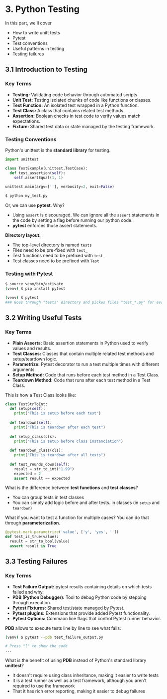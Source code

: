 # 3. Python Testing

In this part, we'll cover

* How to write unitt tests
* Pytest
* Test conventions
* Useful patterns in testing
* Testing failures

## 3.1 Introduction to Testing

### Key Terms

* **Testing:** Validating code behavior through automated scripts.
* **Unit Test:** Testing isolated chunks of code like functions or classes.
* **Test Function:** An isolated test wrapped in a Python function.
* **Test Class:** A class that contains related test methods.
* **Assertion:** Boolean checks in test code to verify values match expectations.
* **Fixture:** Shared test data or state managed by the testing framework.



### Testing Conventions

Python's unittest is the **standard library** for testing.

```python
import unittest

class TestExample(unittest.TestCase):
  def test_assertion(self):
    self.assertEqual(1, 1)
    
unittest.main(argv=[''], verbosity=2, exit=False)
```

```bash
$ python my_test.py
```



Or, we can use **pytest**. Why?

* Using `assert` is discouraged. We can ignore all the `assert` statements in the code by setting a flag before running our python code.
* **pytest** enforces those assert statements.



**Directory layout:**

* The top-level directory is named `tests`
* Files need to be pre-fixed with `test_`
* Test functions need to be prefixed with `test_`
* Test classes need to be prefixed with `Test`



### Testing with Pytest

```bash
$ source venv/bin/activate
(venv) $ pip install pytest

(venv) $ pytest
### Goes through "tests" directory and pickes files "test_*.py" for evaluating.
```



## 3.2 Writing Useful Tests

### Key Terms

* **Plain Asserts:** Basic assertion statements in Python used to verify values and results.
* **Test Classes:** Classes that contain multiple related test methods and setup/teardown logic.
* **Parametrize:** Pytest decorator to run a test multiple times with different arguments.
* **Setup Method:** Code that runs before each test method in a Test Class.
* **Teardown Method:** Code that runs after each test method in a Test Class.



This is how a Test Class looks like:

```python
class TestStrToInt:
  def setup(self):
    print("This is setup before each test")
    
  def teardown(self):
    print("This is teardown after each test")
    
  def setup_class(cls):
    print("This is setup before class instanciation")
    
  def teardown_class(cls):
    print("This is teardown after all tests")
    
  def test_rounds_down(self):
    result = str_to_int("1.99")
    expected = 2
    assert result == expected
```

What is the difference between **test functions** and **test classes**?

* You can group tests in test classes
* You can simply add logic before and after tests. in classes (in `setup` and `teardown`)



What if you want to test a function for multiple cases? You can do that through **parameterization**.

```python
@pytest.mark.parametrize('value', ['y', 'yes', ''])
def test_is_true(value):
  result = str_to_bool(value)
  assert result is True
```



## 3.3 Testing Failures

### Key Terms

* **Test Failure Output:** pytest results containing details on which tests failed and why.
* **PDB (Python Debugger):** Tool to debug Python code by stepping through execution.
* **Pytest Fixtures:** Shared test/state managed by Pytest.
* **Pytest plugins:** Extensions that provide added Pytest functionality.
* **Pytest Options:** Commaon line flags that control Pytest runner behavior.



**PDB** allows to execute tests line by line to see what fails:

```bash
(venv) $ pytest --pdb test_failure_output.py

# Press "l" to show the code
...
```



What is the benefit of using **PDB** instead of Python's standard library **unittest**?

* It doesn't require using class inheritance, making it easier to write tests
* It is a test runner as well as a test framework, although you aren't required to use the framework
* That it has rich error reporting, making it easier to debug failures
